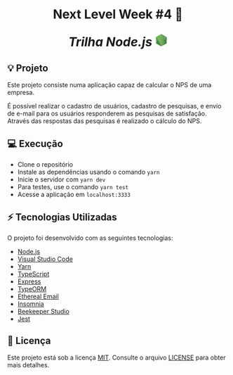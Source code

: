 <h1 align="center">
    <strong>Next Level Week #4 🚀</strong>
    <p>
        <strong><i>Trilha Node.js</i></strong> <img src="https://raw.githubusercontent.com/github/explore/80688e429a7d4ef2fca1e82350fe8e3517d3494d/topics/nodejs/nodejs.png" height="28">
    </p>
</h1>

## 💡 Projeto

Este projeto consiste numa aplicação capaz de calcular o NPS de uma empresa.

É possível realizar o cadastro de usuários, cadastro de pesquisas, e envio de e-mail para os usuários responderem as pesquisas de satisfação. Através das respostas das pesquisas é realizado o cálculo do NPS.

## 💻 Execução

- Clone o repositório
- Instale as dependências usando o comando `yarn`
- Inicie o servidor com `yarn dev`
- Para testes, use o comando `yarn test`
- Acesse a aplicação em `localhost:3333`

## ⚡ Tecnologias Utilizadas

O projeto foi desenvolvido com as seguintes tecnologias:

- [Node.js][nodejs]
- [Visual Studio Code][vscode]
- [Yarn][yarn]
- [TypeScript][ts]
- [Express][express]
- [TypeORM][typeorm]
- [Ethereal Email][ethereal]
- [Insomnia][insomnia]
- [Beekeeper Studio][beekeeper]
- [Jest][jest]

## 📃 Licença

Este projeto está sob a licença [MIT][mit]. Consulte o arquivo [LICENSE](https://github.com/DiogoMarques2003/nlw-4-nodejs/blob/master/LICENSE) para obter mais detalhes.

[nodejs]: https://nodejs.org/
[vscode]: https://code.visualstudio.com/
[yarn]: https://yarnpkg.com
[ts]: https://www.typescriptlang.org/
[express]: https://expressjs.com/pt-br/
[typeorm]: https://typeorm.io/#/
[ethereal]: https://ethereal.email/
[insomnia]: https://insomnia.rest/
[beekeeper]: https://www.beekeeperstudio.io/
[jest]: https://jestjs.io/
[mit]: https://opensource.org/licenses/MIT